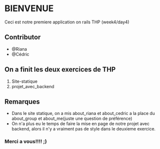 # BIENVENUE
Ceci est notre premiere application on rails THP (week4/day4)

## Contributor
 - @Riana  
 - @Cédric

## On a finit les deux exercices de THP
 1. Site-statique 
 2. projet_avec_backend 

## Remarques
 - Dans le site statique, on a mis about_riana et about_cedric a la place du about_group et about_me(juste une question de préférence)
 - On n'a plus eu le temps de faire la mise en page de notre projet avec backend, alors il n'y a vraiment pas de style dans le deuxieme exercice.
 
 ### Merci a vous!!!! ;)


